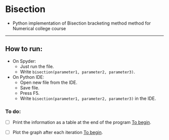 # Bisection
+ Python implementation of Bisection bracketing method method for Numerical college course
---

## How to run:
* On Spyder:
    - Just run the file.
    - Write `bisection(parameter1, parameter2, parameter3)`.
* On Python IDE:
    - Open new file from the IDE.
    - Save file.
    - Press F5.
    - Write `bisection(parameter1, parameter2, parameter3)` in the IDE.
    
### To do:
- [ ] Print the information as a table at the end of the program [To begin](https://stackoverflow.com/questions/9535954/printing-lists-as-tabular-data/).

- [ ] Plot the graph after each iteration [To begin](https://matplotlib.org/2.0.2/users/pyplot_tutorial.html).
